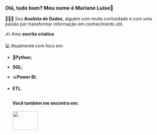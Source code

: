 ### Olá, tudo bom? Meu nome é Mariane Luíse👋

🧑🏻‍💻 Sou **Analista de Dados**, alguém com muita curiosidade e com uma paixão por transformar informação em conhecimento útil.

✍️ Amo **escrita criativa**


💻 Atualmente com foco em: 

- 🐍**Python**;
- **SQL**;
- 📊**Power BI**;
- **ETL**.

  ##

  #### Você também me encontra em:
  <a href="https://www.linkedin.com/in/mluiseanastacio/">
  <img width="80" height="60" img src= "https://img.shields.io/badge/linkedin-%230077B5.svg?style=for-the-badge&logo=linkedin&logoColor=white"/>
  </a>
